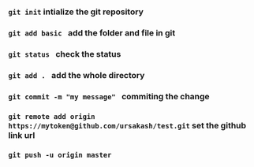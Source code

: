 

### ```git init```  intialize the git repository 

### ```git add basic ``` add the folder and file in git


### ```git status ``` check the status

### ```git add . ``` add the whole directory
### ```git commit -m "my message" ``` commiting the change

### ``` git remote add origin https://mytoken@github.com/ursakash/test.git ``` set the github link url

### ```git push -u origin master ```  